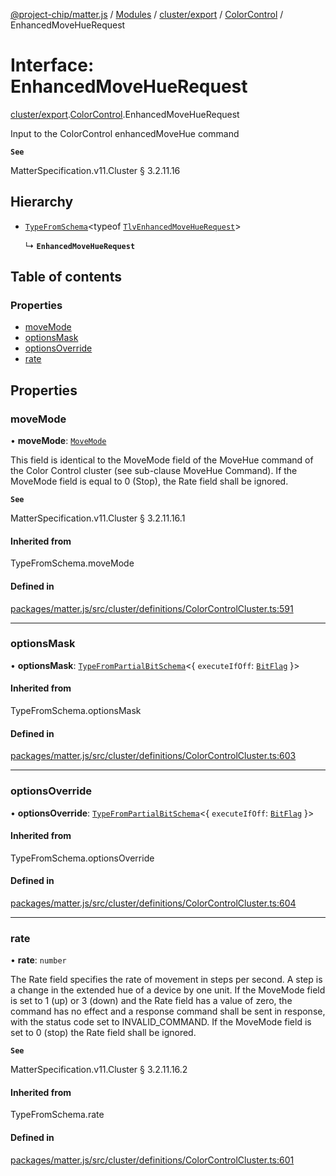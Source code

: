 [@project-chip/matter.js](../README.md) / [Modules](../modules.md) / [cluster/export](../modules/cluster_export.md) / [ColorControl](../modules/cluster_export.ColorControl.md) / EnhancedMoveHueRequest

# Interface: EnhancedMoveHueRequest

[cluster/export](../modules/cluster_export.md).[ColorControl](../modules/cluster_export.ColorControl.md).EnhancedMoveHueRequest

Input to the ColorControl enhancedMoveHue command

**`See`**

MatterSpecification.v11.Cluster § 3.2.11.16

## Hierarchy

- [`TypeFromSchema`](../modules/tlv_export.md#typefromschema)\<typeof [`TlvEnhancedMoveHueRequest`](../modules/cluster_export.ColorControl.md#tlvenhancedmovehuerequest)\>

  ↳ **`EnhancedMoveHueRequest`**

## Table of contents

### Properties

- [moveMode](cluster_export.ColorControl.EnhancedMoveHueRequest.md#movemode)
- [optionsMask](cluster_export.ColorControl.EnhancedMoveHueRequest.md#optionsmask)
- [optionsOverride](cluster_export.ColorControl.EnhancedMoveHueRequest.md#optionsoverride)
- [rate](cluster_export.ColorControl.EnhancedMoveHueRequest.md#rate)

## Properties

### moveMode

• **moveMode**: [`MoveMode`](../enums/cluster_export.ColorControl.MoveMode.md)

This field is identical to the MoveMode field of the MoveHue command of the Color Control cluster (see
sub-clause MoveHue Command). If the MoveMode field is equal to 0 (Stop), the Rate field shall be ignored.

**`See`**

MatterSpecification.v11.Cluster § 3.2.11.16.1

#### Inherited from

TypeFromSchema.moveMode

#### Defined in

[packages/matter.js/src/cluster/definitions/ColorControlCluster.ts:591](https://github.com/project-chip/matter.js/blob/5f71eedebdb9fa54338bde320c311bb359b7455d/packages/matter.js/src/cluster/definitions/ColorControlCluster.ts#L591)

___

### optionsMask

• **optionsMask**: [`TypeFromPartialBitSchema`](../modules/schema_export.md#typefrompartialbitschema)\<\{ `executeIfOff`: [`BitFlag`](../modules/schema_export.md#bitflag)  }\>

#### Inherited from

TypeFromSchema.optionsMask

#### Defined in

[packages/matter.js/src/cluster/definitions/ColorControlCluster.ts:603](https://github.com/project-chip/matter.js/blob/5f71eedebdb9fa54338bde320c311bb359b7455d/packages/matter.js/src/cluster/definitions/ColorControlCluster.ts#L603)

___

### optionsOverride

• **optionsOverride**: [`TypeFromPartialBitSchema`](../modules/schema_export.md#typefrompartialbitschema)\<\{ `executeIfOff`: [`BitFlag`](../modules/schema_export.md#bitflag)  }\>

#### Inherited from

TypeFromSchema.optionsOverride

#### Defined in

[packages/matter.js/src/cluster/definitions/ColorControlCluster.ts:604](https://github.com/project-chip/matter.js/blob/5f71eedebdb9fa54338bde320c311bb359b7455d/packages/matter.js/src/cluster/definitions/ColorControlCluster.ts#L604)

___

### rate

• **rate**: `number`

The Rate field specifies the rate of movement in steps per second. A step is a change in the extended hue of
a device by one unit. If the MoveMode field is set to 1 (up) or 3 (down) and the Rate field has a value of
zero, the command has no effect and a response command shall be sent in response, with the status code set
to INVALID_COMMAND. If the MoveMode field is set to 0 (stop) the Rate field shall be ignored.

**`See`**

MatterSpecification.v11.Cluster § 3.2.11.16.2

#### Inherited from

TypeFromSchema.rate

#### Defined in

[packages/matter.js/src/cluster/definitions/ColorControlCluster.ts:601](https://github.com/project-chip/matter.js/blob/5f71eedebdb9fa54338bde320c311bb359b7455d/packages/matter.js/src/cluster/definitions/ColorControlCluster.ts#L601)
